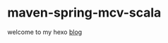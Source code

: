 # maven-spring-mcv-scala

welcome to my hexo [blog](http://localhost:4000/scala/spring-mvc/maven/maven-spirng-scala/)

